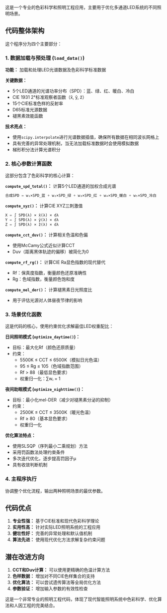 这是一个专业的色彩科学和照明工程应用，主要用于优化多通道LED系统的不同照明场景。

## 代码整体架构

这个程序分为四个主要部分：

### 1. 数据加载与预处理 (`load_data()`)

**功能：** 加载和处理LED光谱数据及色彩科学标准数据

**关键数据：**
- 5个LED通道的光谱功率分布（SPD）：蓝、绿、红、暖白、冷白
- CIE 1931 2°标准观察者函数（x̄, ȳ, z̄）
- 15个CIE标准色样的反射率
- D65标准光源数据
- 褪黑素效能函数

**技术亮点：**
- 使用`scipy.interpolate`进行光谱数据插值，确保所有数据在相同波长网格上
- 具有完善的异常处理机制，当无法加载标准数据时会使用模拟数据
- 梯形积分法计算光谱积分

### 2. 核心参数计算函数

这部分包含了色彩科学的核心计算：

**`compute_spd_total()`：** 计算5个LED通道的加权合成光谱
```python
合成SPD = w₁×SPD_蓝 + w₂×SPD_绿 + w₃×SPD_红 + w₄×SPD_暖白 + w₅×SPD_冷白
```

**`compute_xyz()`：** 计算CIE XYZ三刺激值
```python
X = ∫ SPD(λ) × x̄(λ) × dλ
Y = ∫ SPD(λ) × ȳ(λ) × dλ  
Z = ∫ SPD(λ) × z̄(λ) × dλ
```

**`compute_cct_duv()`：** 计算相关色温和色偏
- 使用McCamy公式近似计算CCT
- Duv（距离黑体轨迹的偏移）被简化为0

**`compute_rf_rg()`：** 计算CIE Ra显色指数的现代替代
- Rf：保真度指数，衡量颜色还原准确性
- Rg：色域指数，衡量颜色饱和度

**`compute_mel_der()`：** 计算褪黑素日光照度比
- 用于评估光源对人体昼夜节律的影响

### 3. 场景优化函数

这是代码的核心，使用约束优化求解最佳LED权重配比：

**日间照明模式 (`optimize_daytime()`)：**
- 目标：最大化Rf（颜色还原质量）
- 约束：
  - 5500K ≤ CCT ≤ 6500K（模拟日光色温）
  - 95 ≤ Rg ≤ 105（色域指数范围）  
  - Rf > 88（最低显色要求）
  - 权重归一化：∑wᵢ = 1

**夜间助眠模式 (`optimize_nighttime()`)：**
- 目标：最小化mel-DER（减少对褪黑素分泌的抑制）
- 约束：
  - 2500K ≤ CCT ≤ 3500K（暖光色温）
  - Rf ≥ 80（基本显色要求）
  - 权重归一化

**优化算法特点：**
- 使用SLSQP（序列最小二乘规划）方法
- 采用罚函数法处理约束条件
- 多次迭代优化，逐步提高罚因子μ
- 具有收敛判断机制

### 4. 主程序执行

协调整个优化流程，输出两种照明场景的最优参数。

## 代码优点

1. **专业性强：** 基于CIE标准和现代色彩科学理论
2. **实用性高：** 针对实际LED照明系统的工程应用
3. **健壮性好：** 完善的异常处理和默认值机制
4. **算法先进：** 使用现代优化方法求解复杂约束问题

## 潜在改进方向

1. **CCT和Duv计算：** 可以使用更精确的色温计算方法
2. **色样数据：** 增加对不同CIE色样集合的支持
3. **优化算法：** 可以尝试遗传算法等全局优化方法
4. **参数验证：** 增加输入参数的有效性检查

这是一个非常专业的照明工程代码，体现了现代智能照明系统中色彩科学、优化算法和人因工程的完美结合。